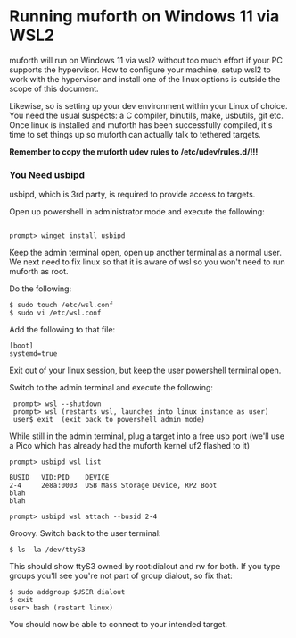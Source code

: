 # Running muforth on Windows 11 via WSL2 

muforth will run on Windows 11 via wsl2 without too much effort if your
PC supports the hypervisor.  How to configure your machine, setup wsl2
to work with the hypervisor and install one of the linux options is
outside the scope of this document.

Likewise, so is setting up your dev environment within your Linux of
choice.  You need the usual suspects: a C compiler, binutils, make,
usbutils, git etc.  Once linux is installed and muforth has been
successfully compiled, it's time to set things up so muforth can
actually talk to tethered targets.

**Remember to copy the muforth udev rules to /etc/udev/rules.d/!!!**

### You Need usbipd

usbipd, which is 3rd party, is required to provide access to targets.

Open up powershell in administrator mode and execute the following:

```

prompt> winget install usbipd

```

Keep the admin terminal open, open up another terminal as a normal user.
We next need to fix linux so that it is aware of wsl so you won't need to run muforth as root.

Do the following:

```
$ sudo touch /etc/wsl.conf
$ sudo vi /etc/wsl.conf
```

Add the following to that file:

```
[boot]
systemd=true
```

Exit out of your linux session, but keep the user powershell terminal
open.

Switch to the admin terminal and execute the following:

```
 prompt> wsl --shutdown
 prompt> wsl (restarts wsl, launches into linux instance as user)
 user$ exit  (exit back to powershell admin mode)
```

While still in the admin terminal, plug a target into a free usb port (we'll use 
 a Pico which has already had the muforth kernel uf2 flashed to it)

```
prompt> usbipd wsl list

BUSID   VID:PID    DEVICE
2-4     2e8a:0003  USB Mass Storage Device, RP2 Boot
blah
blah

prompt> usbipd wsl attach --busid 2-4
```

Groovy. Switch back to the user terminal:

```
$ ls -la /dev/ttyS3
```

This should show ttyS3 owned by root:dialout and rw for both. If you
type groups you'll see you're not part of group dialout, so fix that:

```
$ sudo addgroup $USER dialout
$ exit
user> bash (restart linux)
```

You should now be able to connect to your intended target.
